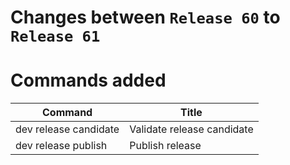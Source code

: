 # Changes between `Release 60` to `Release 61`

# Commands added

| Command               | Title                      |
|-----------------------|----------------------------|
| dev release candidate | Validate release candidate |
| dev release publish   | Publish release            |



